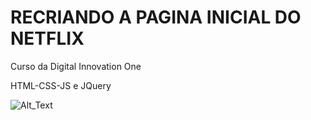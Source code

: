 <h1>RECRIANDO A PAGINA INICIAL DO NETFLIX</h1>

<p>Curso da Digital Innovation One</p>

HTML-CSS-JS e JQuery

![Alt_Text](Y3Lxg6gqC1.gif)